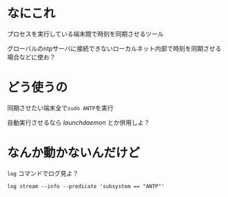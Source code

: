 # なにこれ
プロセスを実行している端末間で時刻を同期させるツール

グローバルのntpサーバに接続できないローカルネット内部で時刻を同期させる場合などに使お？

# どう使うの
同期させたい端末全で```sudo ANTP```を実行

自動実行させるなら *launchdaemon* とか併用しよ？

# なんか動かないんだけど
```log``` コマンドでログ見よ？

```log stream --info --predicate 'subsystem == "ANTP"'```
